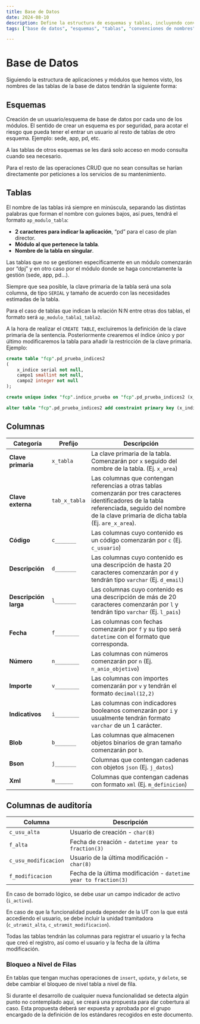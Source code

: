 ```yaml
---
title: Base de Datos
date: 2024-08-10
description: Define la estructura de esquemas y tablas, incluyendo convenciones de nombres, tipos de datos y prácticas de seguridad para la gestión de datos en la base de datos.
tags: ["base de datos", "esquemas", "tablas", "convenciones de nombres", "estructura de datos", "seguridad", "auditoría", "optimización de consultas"]

---
```


# Base de Datos

Siguiendo la estructura de aplicaciones y módulos que hemos visto, los nombres de las tablas de la base de datos tendrán la siguiente forma:

## Esquemas

Creación de un usuario/esquema de base de datos por cada uno de los módulos. El sentido de crear un esquema es por seguridad, para acotar el riesgo que pueda tener el entrar un usuario al resto de tablas de otro esquema. Ejemplo: sede, app, pd, etc.

A las tablas de otros esquemas se les dará solo acceso en modo consulta cuando sea necesario.

Para el resto de las operaciones CRUD que no sean consultas se harían directamente por peticiones a los servicios de su mantenimiento.

## Tablas

El nombre de las tablas irá siempre en minúscula, separando las distintas palabras que forman el nombre con guiones bajos, así pues, tendrá el formato `ap_modulo_tabla`:

- **2 caracteres para indicar la aplicación**, “pd” para el caso de plan director.
- **Módulo al que pertenece la tabla**.
- **Nombre de la tabla en singular**.

Las tablas que no se gestionen específicamente en un módulo comenzarán por “dpj” y en otro caso por el módulo donde se haga concretamente la gestión (sede, app, pd...).

Siempre que sea posible, la clave primaria de la tabla será una sola columna, de tipo `SERIAL` y tamaño de acuerdo con las necesidades estimadas de la tabla.

Para el caso de tablas que indican la relación N:N entre otras dos tablas, el formato será `ap_modulo_tabla1_tabla2`.

A la hora de realizar el `CREATE TABLE`, excluiremos la definición de la clave primaria de la sentencia. Posteriormente crearemos el índice único y por último modificaremos la tabla para añadir la restricción de la clave primaria. Ejemplo:

```sql
create table "fcp".pd_prueba_indices2
(
    x_indice serial not null,
    campo1 smallint not null,
    campo2 integer not null
);

create unique index "fcp".indice_prueba on "fcp".pd_prueba_indices2 (x_indice) in dbsindices;

alter table "fcp".pd_prueba_indices2 add constraint primary key (x_indice);
```

## Columnas

| **Categoría**         | **Prefijo**   | **Descripción**                                                                                                                                                                                           |
| --------------------- | ------------- | --------------------------------------------------------------------------------------------------------------------------------------------------------------------------------------------------------- |
| **Clave primaria**    | `x_tabla`     | La clave primaria de la tabla. Comenzarán por `x` seguido del nombre de la tabla. (Ej. `x_area`)                                                                                                          |
| **Clave externa**     | `tab_x_tabla` | Las columnas que contengan referencias a otras tablas comenzarán por tres caracteres identificadores de la tabla referenciada, seguido del nombre de la clave primaria de dicha tabla (Ej. `are_x_area`). |
| **Código**            | `c_______`    | Las columnas cuyo contenido es un código comenzarán por `c` (Ej. `c_usuario`)                                                                                                                             |
| **Descripción**       | `d_______`    | Las columnas cuyo contenido es una descripción de hasta 20 caracteres comenzarán por `d` y tendrán tipo `varchar` (Ej. `d_email`)                                                                         |
| **Descripción larga** | `l_______`    | Las columnas cuyo contenido es una descripción de más de 20 caracteres comenzarán por `l` y tendrán tipo `varchar` (Ej. `l_pais`)                                                                         |
| **Fecha**             | `f________`   | Las columnas con fechas comenzarán por `f` y su tipo será `datetime` con el formato que corresponda.                                                                                                      |
| **Número**            | `n________`   | Las columnas con números comenzarán por `n` (Ej. `n_anio_objetivo`)                                                                                                                                       |
| **Importe**           | `v________`   | Las columnas con importes comenzarán por `v` y tendrán el formato `decimal(12,2)`                                                                                                                         |
| **Indicativos**       | `i________`   | Las columnas con indicadores booleanos comenzarán por `i` y usualmente tendrán formato `varchar` de un 1 carácter.                                                                                        |
| **Blob**              | `b_______`    | Las columnas que almacenen objetos binarios de gran tamaño comenzarán por `b`.                                                                                                                            |
| **Bson**              | `j_______`    | Columnas que contengan cadenas con objetos `json` (Ej. `j_datos`)                                                                                                                                         |
| **Xml**               | `m______`     | Columnas que contengan cadenas con formato `xml` (Ej. `m_definicion`)                                                                                                                                     |

## Columnas de auditoría

| **Columna**          | **Descripción**                                                  |
| -------------------- | ---------------------------------------------------------------- |
| `c_usu_alta`         | Usuario de creación - `char(8)`                                  |
| `f_alta`             | Fecha de creación - `datetime year to fraction(3)`               |
| `c_usu_modificacion` | Usuario de la última modificación - `char(8)`                    |
| `f_modificacion`     | Fecha de la última modificación - `datetime year to fraction(3)` |

En caso de borrado lógico, se debe usar un campo indicador de activo (`i_activo`).

En caso de que la funcionalidad pueda depender de la UT con la que está accediendo el usuario, se debe incluir la unidad tramitadora (`c_utramit_alta`, `c_utramit_modificacion`).

Todas las tablas tendrán las columnas para registrar el usuario y la fecha que creó el registro, así como el usuario y la fecha de la última modificación.

### Bloqueo a Nivel de Filas

En tablas que tengan muchas operaciones de `insert`, `update`, y `delete`, se debe cambiar el bloqueo de nivel tabla a nivel de fila.

Si durante el desarrollo de cualquier nueva funcionalidad se detecta algún punto no contemplado aquí, se creará una propuesta para dar cobertura al caso. Esta propuesta deberá ser expuesta y aprobada por el grupo encargado de la definición de los estándares recogidos en este documento.
